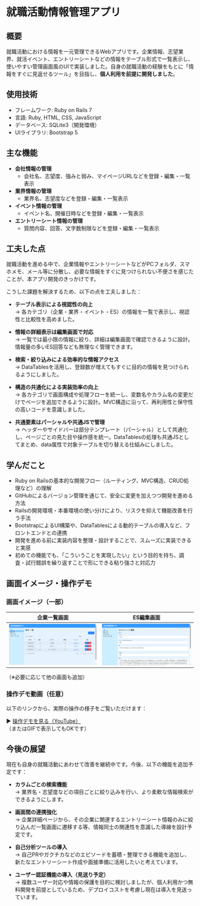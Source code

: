 # 就職活動情報管理アプリ

## 概要
就職活動における情報を一元管理できるWebアプリです。企業情報、志望業界、就活イベント、エントリーシートなどの情報をテーブル形式で一覧表示し、使いやすい管理画面風のUIで実装しました。自身の就職活動の経験をもとに「情報をすぐに見返せるツール」を目指し、**個人利用を前提に開発しました**。


## 使用技術
- フレームワーク: Ruby on Rails 7
- 言語: Ruby, HTML, CSS, JavaScript
- データベース: SQLite3（開発環境）
- UIライブラリ: Bootstrap 5


## 主な機能
- **会社情報の管理**
  - 会社名、志望度、強みと弱み、マイページURLなどを登録・編集・一覧表示
- **業界情報の管理**
  - 業界名、志望度などを登録・編集・一覧表示
- **イベント情報の管理**
  - イベント名、開催日時などを登録・編集・一覧表示
- **エントリーシート情報の管理**
  - 質問内容、回答、文字数制限などを登録・編集・一覧表示


## 工夫した点

就職活動を進める中で、企業情報やエントリーシートなどがPCフォルダ、スマホメモ、メール等に分散し、必要な情報をすぐに見つけられない不便さを感じたことが、本アプリ開発のきっかけです。

こうした課題を解決するため、以下の点を工夫しました：

- **テーブル表示による視認性の向上**  
  → 各カテゴリ（企業・業界・イベント・ES）の情報を一覧で表示し、視認性と比較性を高めました。

- **情報の詳細表示は編集画面で対応**  
  → 一覧では最小限の情報に絞り、詳細は編集画面で確認できるように設計。情報量の多いES回答なども無理なく管理できます。

- **検索・絞り込みによる効率的な情報アクセス**  
  → DataTablesを活用し、登録数が増えてもすぐに目的の情報を見つけられるようにしました。

- **構造の共通化による実装効率の向上**  
  → 各カテゴリで画面構成や処理フローを統一し、変数名やカラム名の変更だけでページを追加できるように設計。MVC構造に沿って、再利用性と保守性の高いコードを意識しました。

- **共通要素はパーシャルや共通JSで管理**  
  → ヘッダーやサイドバーは部分テンプレート（パーシャル）として共通化し、ページごとの見た目や操作感を統一。DataTablesの処理も共通JSとしてまとめ、data属性で対象テーブルを切り替える仕組みにしました。


## 学んだこと

- Ruby on Railsの基本的な開発フロー（ルーティング、MVC構造、CRUD処理など）の理解  
- GitHubによるバージョン管理を通じて、安全に変更を加えつつ開発を進める方法  
- Railsの開発環境・本番環境の使い分けにより、リスクを抑えて機能改善を行う手法  
- BootstrapによるUI構築や、DataTablesによる動的テーブルの導入など、フロントエンドとの連携  
- 開発を進める前に実装内容を整理・設計することで、スムーズに実装できると実感  
- 初めての機能でも、「こういうことを実現したい」という目的を持ち、調査・試行錯誤を繰り返すことで形にできる粘り強さと対応力


## 画面イメージ・操作デモ

### 画面イメージ（一部）

| 企業一覧画面 | ES編集画面 |
| ------------ | ---------- |
| ![企業一覧](./images/companies_index.png) | ![ES編集](./images/entry_sheet_edit.png) |

（※必要に応じて他の画面も追加）

### 操作デモ動画（任意）

以下のリンクから、実際の操作の様子をご覧いただけます：

▶ [操作デモを見る（YouTube）](https://www.youtube.com/watch?v=xxxxx)  
（またはGIFで表示してもOKです）


## 今後の展望

現在も自身の就職活動にあわせて改善を継続中です。今後、以下の機能を追加予定です：

- **カラムごとの検索機能**  
  → 業界名・志望度などの項目ごとに絞り込みを行い、より柔軟な情報検索ができるようにします。

- **画面間の連携強化**  
  → 企業詳細ページから、その企業に関連するエントリーシート情報のみに絞り込んだ一覧画面に遷移する等、情報同士の関連性を意識した導線を設計予定です。

- **自己分析ツールの導入**  
  → 自己PRやガクチカなどのエピソードを蓄積・整理できる機能を追加し、新たなエントリーシート作成や面接準備に活用したいと考えています。

- **ユーザー認証機能の導入（見送り予定）**  
  → 複数ユーザー対応や情報の保護を目的に検討しましたが、個人利用かつ無料開発を前提としているため、デプロイコストを考慮し現在は導入を見送っています。


